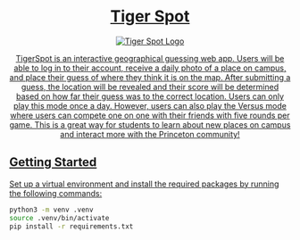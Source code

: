 <div align = "center">
<h1>
  <a href= "https://tigerspot.onrender.com">Tiger Spot
</h1>
<p align="center">
  <img src="https://github.com/claudiawulee/TigerSpot/assets/68723604/dbbc795f-0607-400b-9ffb-ba446cdcbeb5" alt="Tiger Spot Logo"/>
</p>



TigerSpot is an interactive geographical guessing web app. Users will be able to log in to their account, receive a daily photo of a place on campus, and place their guess of where they think it is on the map. After submitting a guess, the location will be revealed and their score will be determined based on how far their guess was to the correct location. Users can only play this mode once a day.
However, users can also play the Versus mode where users can compete one on one with their friends with five rounds per game. This is a great way for students to learn about new places on campus and interact more with the Princeton community!
</div>


## Getting Started
Set up a virtual environment and install the required packages by running the following commands:
```bash
python3 -m venv .venv
source .venv/bin/activate
pip install -r requirements.txt
```

